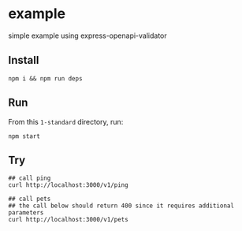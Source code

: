 # example

simple example using express-openapi-validator

## Install

```shell
npm i && npm run deps
```

## Run

From this `1-standard` directory, run:

```shell
npm start
```

## Try

```shell
## call ping
curl http://localhost:3000/v1/ping

## call pets
## the call below should return 400 since it requires additional parameters
curl http://localhost:3000/v1/pets
```
